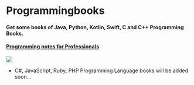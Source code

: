 # Programmingbooks
#### Get some books of Java, Python, Kotlin, Swift, C and C++ Programming Books.<br/>
#### [Programming notes for Professionals](https://books.goalkicker.com)
[<img src='https://github.com/ShivaniMakvana/Programmingbooks/blob/main/images/slide01.jpg'>](https://shivanimakvana.github.io/Programmingbooks)
- C#, JavaScript, Ruby, PHP Programming Language books will be added soon...
